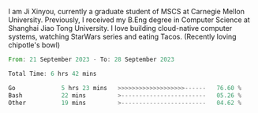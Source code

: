 I am Ji Xinyou, currently a graduate student of MSCS at Carnegie Mellon University. Previously, I received my B.Eng degree in Computer Science at Shanghai Jiao Tong University.
I love building cloud-native computer systems, watching StarWars series and eating Tacos. (Recently loving chipotle's bowl)

<!--START_SECTION:waka-->

```rust
From: 21 September 2023 - To: 28 September 2023

Total Time: 6 hrs 42 mins

Go             5 hrs 23 mins   >>>>>>>>>>>>>>>>>>>------   76.60 %
Bash           22 mins         >------------------------   05.26 %
Other          19 mins         >------------------------   04.62 %
```

<!--END_SECTION:waka-->

